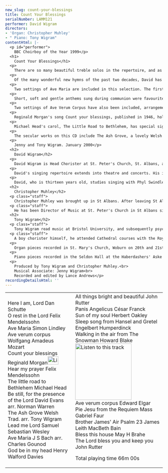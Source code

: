 ```yaml
---
new_slug: count-your-blessings
title: Count Your Blessings
serialNumber: LAMM121
performer: David Wigram
directors:
- 'Organ: Christopher Muhley'
- " Piano: Tony Wigram"
contentHtml: |-
  <p id="performer">
    BBC Choirboy of the Year 1999</p>
  <h1>
    Count Your Blessings</h1>
  <p>
    There are so many beautiful treble solos in the repertoire, and as a church chorister for the last seven years, and currently Head Chorister of St. Peter's Church, St. Albans, David Wigram has enjoyed many opportunities to sing these works during weekly church services. The selection chosen for this recording brings you some of the songs, hymns and anthems he has particularly enjoyed performing. St. Peter's is one of the few parish churches in England where full Matins and Evensong are sung every week, enabling both the choir and congregation to continue to know and appreciate the rich variety of church music, particularly the wide range of settings of the canticles by baroque, classical, romantic and 20th century composers.</p>
  <p>
    Of the many wonderful new hymns of the past two decades, David has chosen two favourites, Here I am, Lord, and Be still, for the presence of the Lord, and of the more traditional hymns, Sun of my soul, and the 23rd Psalm set to the beautiful and lyrical Brother James' Air by James Leith MacBeth Bain. David has a special fondness for Mendelssohn's music, many of whose works are sung at St. Peter's. O Rest in the Lord is a contralto aria sung by the 'angel' in his well-known oratorio Elijah, written in 1846 for a festival performance in Birmingham. The anthem Hear my prayer is of significance to lovers of church music since the remarkable and historical recordings by Ernest Lough in the 1930's with George Thalben-Ball at the Temple Church, London. David has been performing parts of it since the age of ten and eventually took the lengthy solo part in the complete work during the St. Albans International Organ Festival in 1999.</p>
  <p>
    Two settings of Ave Maria are included in this selection. The first is by Simon Lindley who was assistant organist at St. Albans Abbey in the 1970's, and was written as an anthem for treble voices, inspired by the music of the then organist at St. Albans Abbey, Dr. Peter Hurford. David sings both parts, double tracked, in this anthem, as he also does in Humperdinck's Sleep Song and Rutter's The Lord bless you and keep you. The second setting is the well-known arrangement by Gounod, a Parisien composer of the nineteenth century, using Bach's first prelude of the 48 Preludes and Fugues. Further French influence is found in CŽsar Franck's Panis Angelicus, often sung during communion. Gabriel FaurŽ's remarkable and evocative Requiem Mass is included in worship every year on All Soul's Day at St. Peter's, and the quality of the Pie Jesu, while a demanding solo, is enhanced by the pure, clear voice of a boy treble.</p>
  <p>
    Short, soft and gentle anthems sung during communion were favourites of the romantic composers in the Victorian era. Lead me Lord, by Samuel Sebastian Wesley, one of the most prolific composers of the 19th Century, and God be in my head by Henry Walford Davies, Thalben-Ball's predecessor at the Temple Church in London, are two fine examples, and have become gems in the repertoire. Thalben-Ball, coincidentally, gave the inaugural recital on the new organ in St. Peter's Church in 1974.</p>
  <p>
    Two settings of Ave Verum Corpus have also been included, arrangements of the anthems for full choir. Both have their place in the church repertoire and are fine examples of the choral writing of their composers. Mozart's setting has become one of the most loved and well-known anthems, while the setting by Elgar was among his earliest works.</p>
  <p>
    Reginald Morgan's song Count your blessings, published in 1946, holds a powerful message, both for when it was written and in our present lives, and it is the timeless and enduring words by Edith Temple that caused David to select this as the title of his CD.</p>
  <p>
    Michael Head's carol, The Little Road to Bethlehem, has special significance as the words, by Margaret Rose, were apparently inspired by the sight of the lambs in the fields at sunset in North Weald, Essex, where David's grandfather's family have lived for many years. John Rutter, formerly organist of Clare College, Cambridge, has added immeasurably to church music, particularly with the carols he has composed and the edited volumes of Carols for Choirs, in partnership with Sir David Willcocks. All things bright and beautiful is a hymn with many tunes, but here the rhythmic and syncopated accompaniment supports a beautifully constructed melody. Rutter's remarkable gift for writing a good tune and then enhancing it with sensitive and emotionally stimulating harmony, making him almost the Andrew Lloyd Webber of English church music, can be found in The Lord bless you and keep you, where David has recorded both parts.</p>
  <p>
    The secular works on this CD include The Ash Grove, a lovely Welsh folk song, with an enduring tune, to which the accompaniment was improvised during the recording. Bless this house, while a secular song which has also achieved great popularity in times past, is nevertheless a prayer. Walking in the Air from Howard Blake's score for the animated film of Raymond Briggs' Christmas story The Snowman for children (of all ages) has achieved tremendous popularity, and conjures up images of the small boy grasping the hand of his snowman, flying through the dark night sky to the land of Snowmen and Father Christmas.</p>
  <p>
    Jenny and Tony Wigram. January 2000</p>
  <h2>
    David Wigram</h2>
  <p>
    David Wigram is Head Chorister at St. Peter's Church, St. Albans, and BBC Radio 2 Choirboy of the Year 1999. He was chosen, together with Sumudu Jayatilaka, to sing the solo in the World Premiere of Sir John Tavener's "A New Beginning" at the Millennium Dome on December 31st 1999, just before midnight. He has been a member of St. Peter's choir since the age of six and frequently performs as treble soloist in sacred works including Allegri's "Miserere" and Mendelssohn's "Hear my Prayer", from which he has recorded the solo "O for the Wings of a Dove".</p>
  <p>
    David's singing repertoire extends into theatre and concerts. His interest in more dramatic roles began at school when, at the age of nine, he took the role of Pharaoh in Andrew Lloyd Webber's "Joseph and the Amazing Technicolor Dreamcoat". Subsequently, he performed as singer and dancer with the Fonteyn Theatre Group and won critical acclaim in 1997 for his portrayal of the title role in Menotti's opera "Amahl and the Night Visitors" with St. Albans Chamber Opera. He made his professional debut with Almeida Opera in the principal role as Boy in the World Premiere of Roderick Watkins' opera "The Juniper Tree" at the Munich Biennale Festival, subsequently performing it in London . He has sung principal roles with English National Opera as the Shepherd Boy in "Tosca", First Spirit in "The Magic Flute", and Fyodor in "Boris Godunov", with Teatro Lirico in Sardinia as Miles in Britten's "The Turn of the Screw", and currently as Yniold in Debussy's "Pelléas et Mélisande" with the ENO. Concert appearances include two charity concerts at the Royal Naval College Chapel in Greenwich, Soprano Knabe in Mahler's "Das Klagende Lied" in the Royal Albert Hall with the Royal Philharmonic Orchestra and concerts with the BBC Concert Orchestra in the Royal Festival Hall, London, Symphony Hall, Birmingham, and the Fairfield Hall, Croydon.</p>
  <p>
    David, who is thirteen years old, studies singing with Phyl Swindlehurst, and has been awarded many prizes at local music festivals including three awards as most promising young singer. He is a pupil at Beaumont School and a member of the Hertfordshire Schools Symphony Orchestra. With St Peter's choir, he has toured in Great Britain and France and played in goal for their medal-winning football team. When not singing, David enjoys studying piano, saxophone, viola and drums, playing jazz and chamber music, and also playing tennis, basketball and football.</p>
  <h2>
    Christopher Muhley</h2>
  <p class="staff">
    Christopher Muhley was brought up in St Albans. After leaving St Albans School he studied organ and singing at the Royal College of Music in London., including three years of study with Herbert Howells. Subsequently, he undertook a post-graduate teaching diploma at the Institute of Education, London University. He has taught in a number of schools in Hertfordshire and is now Director of Music at the Haberdashers' Aske's School at Elstree.</p>
  <p class="staff">
    He has been Director of Music at St. Peter's Church in St Albans since 1976, nurturing and sustaining a rich and lively musical milieu. St. Peter's continues to be one of the few parish churches able to boast a 'traditional' choir of men and boys. With this choir, he has made several recordings, and broadcasts for BBC Radio 2, Three Counties Radio and Chiltern Radio in the United Kingdom, and on local French radio. He has organised and led a number of concert tours, both in this country and in France, Germany and Austria. As in the case of many Cathedrals, St. Peter's has also recruited and trained a girls choir to contribute to Sunday worship.</p>
  <h2>
    Tony Wigram</h2>
  <p class="staff">
    Tony Wigram read music at Bristol University, and subsequently psychology at Royal Holloway and Bedford New College, London University. He holds post-graduate qualifications in music therapy, and a PhD in Psychology from St. George's Medical School, London University, and is Professor and Head of PhD Studies in Music Therapy at Aalborg University, Denmark.</p>
  <p class="staff">
    A boy chorister himself, he attended Cathedral courses with the Royal School of Church Music at Truro, Westminster and Canterbury Cathedrals. From 1974-1984 and 1986-1992 he was organist and choirmaster at St. Mary's Church, North Mymms. He has composed settings of the Series III Communion Service and the Lord's Prayer, and released a tape 'Organ Lights' for the Archbishop of Canterbury's appeal for the Inner Cities. He is a pianist, organist, and viola player, and teaches piano improvisation. In the field of music therapy he is internationally known as a researcher, educator and clinician, and the author of several edited books and articles. He travels and lectures extensively in Europe, the USA and Australia, and whenever he is home in St. Albans he regularly sings in St. Peter's Church Choir.</p>
  <p>
    Organ pieces recorded in St. Mary's Church, Woburn on 20th and 21st December 1999 by kind permission of the vicar, Rev. Alan Heslop.</p>
  <p>
    Piano pieces recorded in the Seldon Hall at the Haberdashers' Aske's School on 22nd December 1999 by kind permission of the Headmaster and the Director of Music.</p>
  <p>
    Produced by Tony Wigram and Christopher Muhley.<br>
    Musical Associate: Jenny Wigram<br>
    Recorded and edited by Lance Andrews</p>
recordingDetailsHtml: ''
---
```


<table class="tracktable">
  <tbody>
    <tr>
      <td class="column1">
        Here I am, Lord <span class="composer">Dan Schutte</span><br>
        O rest in the Lord <span class="composer">Felix Mendelssohn</span><br>
        Ave Maria<span class="composer"> Simon Lindley</span><br>
        Ave verum corpus <span class="composer">Wolfgang Amadeus Mozart</span><br>
        Count your blessings<span class="composer"> Reginald Morgan</span><a href="cliplinks/blessing.ram"><img alt="Listen to this track" src="/web/20151120011224im_/http://www.lammas.co.uk/files/files/mobileplugin/180x180/47790a0917f8459f5d041f2791e4566b.gif" style="width: 34px; height: 26px;"></a><br>
        Hear my prayer <span class="composer">Felix Mendelssohn</span><br>
        The little road to Bethlehem <span class="composer">Michael Head</span><br>
        Be still, for the presence of the Lord <span class="composer">David Evans arr. Norman Warren</span><br>
        The Ash Grove <span class="composer">Welsh Trad. arr. Tony Wigram</span><br>
        Lead me Lord <span class="composer">Samuel Sebastian Wesley</span><br>
        Ave Maria <span class="composer">J S Bach arr. Charles Gounod</span><br>
        God be in my head <span class="composer">Henry Walford Davies</span>
      </td>
      <td class="column2">
        All things bright and beautiful<span class="composer"> John Rutter</span><br>
        Panis Angelicus <span class="composer">César Franck</span><br>
        Sun of my soul <span class="composer">Herbert Oakley</span><br>
        Sleep song from Hansel and Gretel <span class="composer">Engelbert Humperdinck</span><br>
        Walking in the air from The Snowman<span class="composer"> Howard Blake</span><a href="./walking.ram"><img alt="Listen to this track" src="/web/20151120011224im_/http://www.lammas.co.uk/images/listen.gif" width="180"></a><br>
        Ave verum corpus <span class="composer">Edward Elgar</span><br>
        Pie Jesu from the Requiem Mass <span class="composer">Gabriel Faur</span><br>
        Brother James' Air Psalm 23 <span class="composer">James Leith MacBeth Bain</span><br>
        Bless this house <span class="composer">May H Brahe</span><br>
        The Lord bless you and keep you<span class="composer"> John Rutter</span>
        <p>				<span id="playingtime">Total playing time 66m 00s</span></p>
      </td>
    </tr>
  </tbody>
</table>
